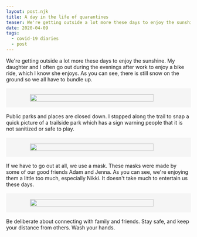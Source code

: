 ```yaml
---
layout: post.njk
title: A day in the life of quarantines
teaser: We're getting outside a lot more these days to enjoy the sunshine. 
date: 2020-04-09
tags:
  - covid-19 diaries
  - post
---
```

We're getting outside a lot more these days to enjoy the sunshine. My daughter and I often go out during the evenings after work to enjoy a bike ride, which I know she enjoys. As you can see, there is still snow on the ground so we all have to bundle up. 
<div style="display: flex; justify-content: center; width: 100%; padding: 1rem 0; background-color: #f5f5f5; margin: 1rem 0">
<img src="{{relativeRoot}}assets/img/img_2.jpeg" height="auto" style="max-width: 375px; width: 90%;">
</div>

Public parks and places are closed down. I stopped along the trail to snap a quick picture of a trailside park which has a sign warning people that it is not sanitized or safe to play.
<div style="display: flex; justify-content: center; width: 100%; padding: 1rem 0; background-color: #f5f5f5; margin: 1rem 0">
<img src="{{relativeRoot}}assets/img/img_3.jpeg" height="auto" style="max-width: 375px; width: 90%;">
</div>

If we have to go out at all, we use a mask. These masks were made by some of our good friends Adam and Jenna. As you can see, we're enjoying them a little too much, especially Nikki. It doesn't take much to entertain us these days.
<div style="display: flex; justify-content: center; width: 100%; padding: 1rem 0; background-color: #f5f5f5; margin: 1rem 0">
<img src="{{relativeRoot}}assets/img/img_4.jpeg" height="auto" style="max-width: 375px; width: 90%;">
</div>

Be deliberate about connecting with family and friends. Stay safe, and keep your distance from others. Wash your hands. 

